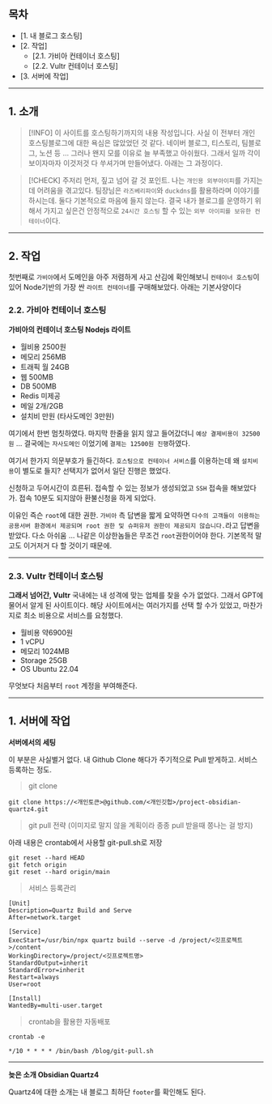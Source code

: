 ## 목차

- [1. 내 블로그 호스팅]
- [2. 작업]
  - [2.1. 가비아 컨테이너 호스팅]
  - [2.2. Vultr 컨테이너 호스팅]
- [3. 서버에 작업]

---

## 1. 소개

> [!INFO] 이 사이트를 호스팅하기까지의 내용 작성입니다.
> 사실 이 전부터 개인 호스팅블로그에 대한 욕심은 많았었던 것 같다.
> 네이버 블로그, 티스토리, 팀블로그, 노션 등 ... 그러나 왠지 모를 이유로 늘 부족했고 아쉬웠다.
> 그래서 일까 각이 보이자마자 이것저것 다 쑤셔가며 만들어냈다. 아래는 그 과정이다.

> [!CHECK] 주저리
> 먼저, 짚고 넘어 갈 것 포인트. 나는 `개인용 외부아이피`를 가지는데 어려움을 겪고있다.
> 팀장님은 `라즈베리파이`와 `duckdns`를 활용하라며 이야기를 하시는데. 둘다 기본적으로 마음에 들지 않는다. 결국 내가 블로그를 운영하기 위해서 가지고 싶은건 안정적으로 `24시간 호스팅` 할 수 있는 `외부 아이피를 보유한 컨테이너`이다.

---

## 2. 작업

첫번째로 `가비아`에서 도메인을 아주 저렴하게 사고 산김에 확인해보니 `컨테이너 호스팅`이 있어 Node기반의 가장 싼 `라이트 컨테이너`를 구매해보았다. 아래는 기본사양이다

### 2.2. 가비아 컨테이너 호스팅

**가비아의 컨테이너 호스팅 Nodejs 라이트**

- 월비용 2500원
- 메모리 256MB
- 트래픽 월 24GB
- 웹 500MB
- DB 500MB
- Redis 미제공
- 메일 2개/2GB
- 설치비 만원 (타사도메인 3만원)

여기에서 한번 멈칫하였다. 마지막 한줄을 읽지 않고 들어갔더니 `예상 결제비용이 32500원` ...
결국에는 `자사도메인` 이었기에 `결제는 12500원 진행`하였다.

여기서 한가지 의문부호가 들긴하다.
`호스팅으로 컨테이너 서비스`를 이용하는데 왜 `설치비용`이 별도로 들지?
선택지가 없어서 일단 진행은 했었다.

신청하고 두어시간이 흐른뒤. 접속할 수 있는 정보가 생성되었고 `SSH` 접속을 해보았다가.
접속 10분도 되지않아 환불신청을 하게 되었다.

이유인 즉슨 `root`에 대한 권한. `가비아` 측 답변을 짧게 요약하면 `다수의 고객들이 이용하는 공용서버 환경에서 제공되며 root 권한 및 슈퍼유저 권한이 제공되지 않습니다.`라고 답변을 받았다. 다소 아쉬움 ... 나같은 이상한놈들은 무조건 `root`권한이어야 한다. 기본목적 말고도 이거저거 다 할 것이기 때문에.

---

### 2.3. Vultr 컨테이너 호스팅

**그래서 넘어간, Vultr**
국내에는 내 성격에 맞는 업체를 찾을 수가 없었다. 그래서 GPT에 물어서 알게 된 사이트이다.
해당 사이트에서는 여러가지를 선택 할 수가 있었고, 마찬가지로 최소 비용으로 서비스를 요청했다.

- 월비용 약6900원
- 1 vCPU
- 메모리 1024MB
- Storage 25GB
- OS Ubuntu 22.04

무엇보다 처음부터 `root` 계정을 부여해준다.

---

## 1. 서버에 작업

**서버에서의 세팅**

이 부분은 사실별거 없다. 내 Github Clone 해다가 주기적으로 Pull 받게하고. 서비스 등록하는 정도.

> git clone

```Shell
git clone https://<개인토큰>@github.com/<개인깃헙>/project-obsidian-quartz4.git
```

> git pull 전략 (이미지로 말지 않을 계획이라 종종 pull 받을때 쫑나는 걸 방지)

아래 내용은 crontab에서 사용할 git-pull.sh로 저장

```Shell
git reset --hard HEAD
git fetch origin
git reset --hard origin/main
```

> 서비스 등록관리

```Shell
[Unit]
Description=Quartz Build and Serve
After=network.target

[Service]
ExecStart=/usr/bin/npx quartz build --serve -d /project/<깃프로젝트>/content
WorkingDirectory=/project/<깃프로젝트명>
StandardOutput=inherit
StandardError=inherit
Restart=always
User=root

[Install]
WantedBy=multi-user.target
```

> crontab을 활용한 자동배포

```Shell
crontab -e

*/10 * * * * /bin/bash /blog/git-pull.sh
```

---

**늦은 소개 Obsidian Quartz4**

Quartz4에 대한 소개는 내 블로그 최하단 `footer`를 확인해도 된다.
